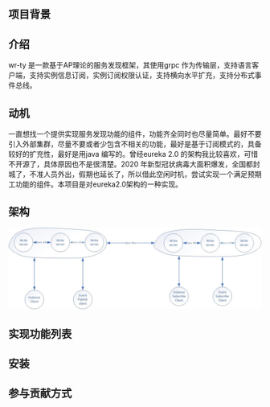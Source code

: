## 项目背景

## 介绍

wr-ty 是一款基于AP理论的服务发现框架，其使用grpc 作为传输层，支持语言客户端，支持实例信息订阅，实例订阅权限认证，支持横向水平扩充，支持分布式事件总线。

## 动机

一直想找一个提供实现服务发现功能的组件，功能齐全同时也尽量简单。最好不要引入外部集群，尽量不要或者少包含不相关的功能，最好是基于订阅模式的，具备较好的扩充性，最好是用java 编写的。曾经eureka 2.0 的架构我比较喜欢，可惜不开源了，具体原因也不是很清楚。2020 年新型冠状病毒大面积爆发，全国都封城了，不准人员外出，假期也延长了，所以借此空闲时机，尝试实现一个满足预期工功能的组件。本项目是对eureka2.0架构的一种实现。

## 架构

![wr-ty-architect](wr-ty-architect.jpg)

## 实现功能列表

## 安装

## 参与贡献方式

